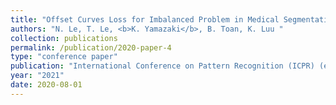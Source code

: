 ```yaml
---
title: "Offset Curves Loss for Imbalanced Problem in Medical Segmentation"
authors: "N. Le, T. Le, <b>K. Yamazaki</b>, B. Toan, K. Luu "
collection: publications
permalink: /publication/2020-paper-4
type: "conference paper"
publication: "International Conference on Pattern Recognition (ICPR) (early Accepted)"
year: "2021"
date: 2020-08-01
---
```

